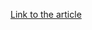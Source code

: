 [Link to the article](https://www.trustwave.com/en-us/resources/blogs/spiderlabs-blog/agent-teslas-new-ride-the-rise-of-a-novel-loader/)

